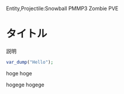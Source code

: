 Entity,Projectile:Snowball
PMMP3 Zombie PVE
# タイトル
説明

```php
var_dump("Hello");
```

hoge hoge

hogege hogege